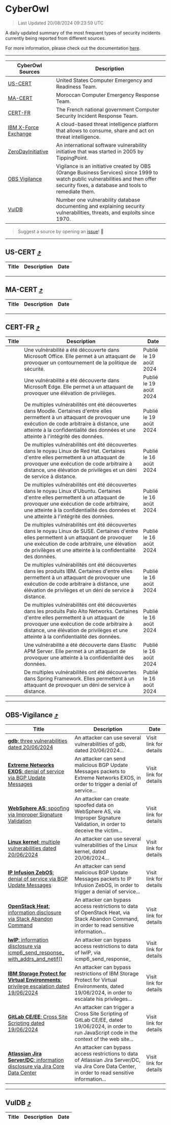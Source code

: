 
 <div id='top'></div>

# CyberOwl

 > Last Updated 20/08/2024 09:23:59 UTC
 
 A daily updated summary of the most frequent types of security incidents currently being reported from different sources.
 
 For more information, please check out the documentation [here](./docs/README.md).
 
 ---
 |CyberOwl Sources|Description|
 |---|---|
 |[US-CERT](#us-cert-arrow_heading_up)|United States Computer Emergency and Readiness Team.|
 |[MA-CERT](#ma-cert-arrow_heading_up)|Moroccan Computer Emergency Response Team.|
 |[CERT-FR](#cert-fr-arrow_heading_up)|The French national government Computer Security Incident Response Team.|
 |[IBM X-Force Exchange](#ibmcloud-arrow_heading_up)|A cloud-based threat intelligence platform that allows to consume, share and act on threat intelligence.|
 |[ZeroDayInitiative](#zerodayinitiative-arrow_heading_up)|An international software vulnerability initiative that was started in 2005 by TippingPoint.|
 |[OBS Vigilance](#obs-vigilance-arrow_heading_up)|Vigilance is an initiative created by OBS (Orange Business Services) since 1999 to watch public vulnerabilities and then offer security fixes, a database and tools to remediate them.|
 |[VulDB](#vuldb-arrow_heading_up)|Number one vulnerability database documenting and explaining security vulnerabilities, threats, and exploits since 1970.|
 
 > Suggest a source by opening an [issue](https://github.com/karimhabush/cyberowl/issues)! :raised_hands:
 ---

## US-CERT [:arrow_heading_up:](#cyberowl)

 |Title|Description|Date|
 |---|---|---|
 
 ---

## MA-CERT [:arrow_heading_up:](#cyberowl)

 |Title|Description|Date|
 |---|---|---|
 
 ---

## CERT-FR [:arrow_heading_up:](#cyberowl)

 |Title|Description|Date|
 |---|---|---|
 |[](https://www.cert.ssi.gouv.fr/avis/CERTFR-2024-AVI-0698/)|Une vulnérabilité a été découverte dans Microsoft Office. Elle permet à un attaquant de provoquer un contournement de la politique de sécurité.|Publié le 19 août 2024|
 |[](https://www.cert.ssi.gouv.fr/avis/CERTFR-2024-AVI-0697/)|Une vulnérabilité a été découverte dans Microsoft Edge. Elle permet à un attaquant de provoquer une élévation de privilèges.|Publié le 19 août 2024|
 |[](https://www.cert.ssi.gouv.fr/avis/CERTFR-2024-AVI-0696/)|De multiples vulnérabilités ont été découvertes dans Moodle. Certaines d'entre elles permettent à un attaquant de provoquer une exécution de code arbitraire à distance, une atteinte à la confidentialité des données et une atteinte à l'intégrité des données.|Publié le 19 août 2024|
 |[](https://www.cert.ssi.gouv.fr/avis/CERTFR-2024-AVI-0695/)|De multiples vulnérabilités ont été découvertes dans le noyau Linux de Red Hat. Certaines d'entre elles permettent à un attaquant de provoquer une exécution de code arbitraire à distance, une élévation de privilèges et un déni de service à distance.|Publié le 16 août 2024|
 |[](https://www.cert.ssi.gouv.fr/avis/CERTFR-2024-AVI-0694/)|De multiples vulnérabilités ont été découvertes dans le noyau Linux d'Ubuntu. Certaines d'entre elles permettent à un attaquant de provoquer une exécution de code arbitraire, une atteinte à la confidentialité des données et une atteinte à l'intégrité des données.|Publié le 16 août 2024|
 |[](https://www.cert.ssi.gouv.fr/avis/CERTFR-2024-AVI-0693/)|De multiples vulnérabilités ont été découvertes dans le noyau Linux de SUSE. Certaines d'entre elles permettent à un attaquant de provoquer une exécution de code arbitraire, une élévation de privilèges et une atteinte à la confidentialité des données.|Publié le 16 août 2024|
 |[](https://www.cert.ssi.gouv.fr/avis/CERTFR-2024-AVI-0692/)|De multiples vulnérabilités ont été découvertes dans les produits IBM. Certaines d'entre elles permettent à un attaquant de provoquer une exécution de code arbitraire à distance, une élévation de privilèges et un déni de service à distance.|Publié le 16 août 2024|
 |[](https://www.cert.ssi.gouv.fr/avis/CERTFR-2024-AVI-0691/)|De multiples vulnérabilités ont été découvertes dans les produits Palo Alto Networks. Certaines d'entre elles permettent à un attaquant de provoquer une exécution de code arbitraire à distance, une élévation de privilèges et une atteinte à la confidentialité des données.|Publié le 16 août 2024|
 |[](https://www.cert.ssi.gouv.fr/avis/CERTFR-2024-AVI-0690/)|Une vulnérabilité a été découverte dans Elastic APM Server. Elle permet à un attaquant de provoquer une atteinte à la confidentialité des données.|Publié le 16 août 2024|
 |[](https://www.cert.ssi.gouv.fr/avis/CERTFR-2024-AVI-0689/)|De multiples vulnérabilités ont été découvertes dans Spring Framework. Elles permettent à un attaquant de provoquer un déni de service à distance.|Publié le 16 août 2024|
 
 ---

## OBS-Vigilance [:arrow_heading_up:](#cyberowl)

 |Title|Description|Date|
 |---|---|---|
 |[<a href="https://vigilance.fr/vulnerability/gdb-three-vulnerabilities-dated-20-06-2024-44557" class="noirorange"><b>gdb</b>: three vulnerabilities dated 20/06/2024</a>](https://vigilance.fr/vulnerability/gdb-three-vulnerabilities-dated-20-06-2024-44557)|An attacker can use several vulnerabilities of gdb, dated 20/06/2024...|Visit link for details|
 |[<a href="https://vigilance.fr/vulnerability/Extreme-Networks-EXOS-denial-of-service-via-BGP-Update-Messages-42925" class="noirorange"><b>Extreme Networks EXOS</b>: denial of service via BGP Update Messages</a>](https://vigilance.fr/vulnerability/Extreme-Networks-EXOS-denial-of-service-via-BGP-Update-Messages-42925)|An attacker can send malicious BGP Update Messages packets to Extreme Networks EXOS, in order to trigger a denial of service...|Visit link for details|
 |[<a href="https://vigilance.fr/vulnerability/WebSphere-AS-spoofing-via-Improper-Signature-Validation-44552" class="noirorange"><b>WebSphere AS</b>: spoofing via Improper Signature Validation</a>](https://vigilance.fr/vulnerability/WebSphere-AS-spoofing-via-Improper-Signature-Validation-44552)|An attacker can create spoofed data on WebSphere AS, via Improper Signature Validation, in order to deceive the victim...|Visit link for details|
 |[<a href="https://vigilance.fr/vulnerability/Linux-kernel-multiple-vulnerabilities-dated-20-06-2024-44551" class="noirorange"><b>Linux kernel</b>: multiple vulnerabilities dated 20/06/2024</a>](https://vigilance.fr/vulnerability/Linux-kernel-multiple-vulnerabilities-dated-20-06-2024-44551)|An attacker can use several vulnerabilities of the Linux kernel, dated 20/06/2024...|Visit link for details|
 |[<a href="https://vigilance.fr/vulnerability/IP-Infusion-ZebOS-denial-of-service-via-BGP-Update-Messages-42924" class="noirorange"><b>IP Infusion ZebOS</b>: denial of service via BGP Update Messages</a>](https://vigilance.fr/vulnerability/IP-Infusion-ZebOS-denial-of-service-via-BGP-Update-Messages-42924)|An attacker can send malicious BGP Update Messages packets to IP Infusion ZebOS, in order to trigger a denial of service...|Visit link for details|
 |[<a href="https://vigilance.fr/vulnerability/OpenStack-Heat-information-disclosure-via-Stack-Abandon-Command-44857" class="noirorange"><b>OpenStack Heat</b>: information disclosure via Stack Abandon Command</a>](https://vigilance.fr/vulnerability/OpenStack-Heat-information-disclosure-via-Stack-Abandon-Command-44857)|An attacker can bypass access restrictions to data of OpenStack Heat, via Stack Abandon Command, in order to read sensitive information...|Visit link for details|
 |[<a href="https://vigilance.fr/vulnerability/lwIP-information-disclosure-via-icmp6-send-response-with-addrs-and-netif-42920" class="noirorange"><b>lwIP</b>: information disclosure via icmp6_send_response_<wbr>with_addrs_and_<wbr>netif()</wbr></wbr></a>](https://vigilance.fr/vulnerability/lwIP-information-disclosure-via-icmp6-send-response-with-addrs-and-netif-42920)|An attacker can bypass access restrictions to data of lwIP, via icmp6_send_response_|Visit link for details|
 |[<a href="https://vigilance.fr/vulnerability/IBM-Storage-Protect-for-Virtual-Environments-privilege-escalation-dated-19-06-2024-44550" class="noirorange"><b>IBM Storage Protect for Virtual Environments</b>: privilege escalation dated 19/06/2024</a>](https://vigilance.fr/vulnerability/IBM-Storage-Protect-for-Virtual-Environments-privilege-escalation-dated-19-06-2024-44550)|An attacker can bypass restrictions of IBM Storage Protect for Virtual Environments, dated 19/06/2024, in order to escalate his privileges...|Visit link for details|
 |[<a href="https://vigilance.fr/vulnerability/GitLab-CE-EE-Cross-Site-Scripting-dated-19-06-2024-44548" class="noirorange"><b>GitLab CE/EE</b>: Cross Site Scripting dated 19/06/2024</a>](https://vigilance.fr/vulnerability/GitLab-CE-EE-Cross-Site-Scripting-dated-19-06-2024-44548)|An attacker can trigger a Cross Site Scripting of GitLab CE/EE, dated 19/06/2024, in order to run JavaScript code in the context of the web site...|Visit link for details|
 |[<a href="https://vigilance.fr/vulnerability/Atlassian-Jira-Server-DC-information-disclosure-via-Jira-Core-Data-Center-44544" class="noirorange"><b>Atlassian Jira Server/DC</b>: information disclosure via Jira Core Data Center</a>](https://vigilance.fr/vulnerability/Atlassian-Jira-Server-DC-information-disclosure-via-Jira-Core-Data-Center-44544)|An attacker can bypass access restrictions to data of Atlassian Jira Server/DC, via Jira Core Data Center, in order to read sensitive information...|Visit link for details|
 
 ---

## VulDB [:arrow_heading_up:](#cyberowl)

 |Title|Description|Date|
 |---|---|---|
 